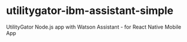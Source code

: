 # utilitygator-ibm-assistant-simple
UtilityGator Node.js app with Watson Assistant - for React Native Mobile App
